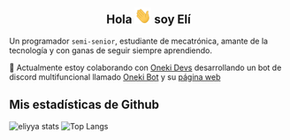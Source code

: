 <div align="center">
<h2> Hola <img src="https://github.com/ABSphreak/ABSphreak/blob/master/gifs/Hi.gif" width="30px"> soy Elí</h2>
</div>

Un programador `semi-senior`, estudiante de mecatrónica, amante de la tecnología y con ganas de seguir siempre aprendiendo.

<!--
**EliMacMun/EliMacMun** is a ✨ _special_ ✨ repository because its `README.md` (this file) appears on your GitHub profile.

Here are some ideas to get you started:

- 🔭 I’m currently working on ...
- 🌱 I’m currently learning ...
- 👯 I’m looking to collaborate on ...
- 🤔 I’m looking for help with ...
- 💬 Ask me about ...
- 📫 How to reach me: ...
- 😄 Pronouns: ...
- ⚡ Fun fact: ...
-->

👯 Actualmente estoy colaborando con [Oneki Devs](https://github.com/onekidevs) desarrollando un bot de discord multifuncional llamado [Oneki Bot](https://github.com/OnekiDevs/Oneki-bot) y su [página web](https://oneki.herokuapp.com/)


## Mis estadísticas de Github
![eliyya stats](https://github-readme-stats.vercel.app/api?username=eliyya&hide=issues&show_icons=true&theme=gotham)
![Top Langs](https://github-readme-stats.vercel.app/api/top-langs/?username=eliyya&layout=compact&theme=gotham)
